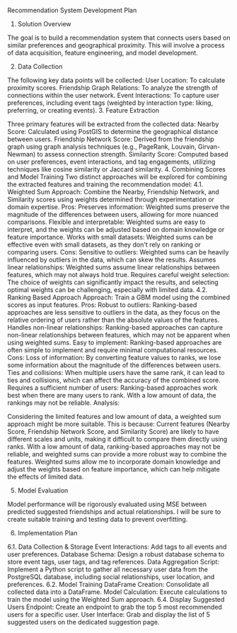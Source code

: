Recommendation System Development Plan

1. Solution Overview

The goal is to build a recommendation system that connects users based on similar preferences and geographical proximity. This will involve a process of data acquisition, feature engineering, and model development.

2. Data Collection

The following key data points will be collected:
User Location: To calculate proximity scores.
Friendship Graph Relations: To analyze the strength of connections within the user network.
Event Interactions: To capture user preferences, including event tags (weighted by interaction type: liking, preferring, or creating events).
3. Feature Extraction

Three primary features will be extracted from the collected data:
Nearby Score: Calculated using PostGIS to determine the geographical distance between users.
Friendship Network Score: Derived from the friendship graph using graph analysis techniques (e.g., PageRank, Louvain, Girvan-Newman) to assess connection strength.
Similarity Score: Computed based on user preferences, event interactions, and tag engagements, utilizing techniques like cosine similarity or Jaccard similarity.
4. Combining Scores and Model Training
Two distinct approaches will be explored for combining the extracted features and training the recommendation model:
4.1. Weighted Sum
Approach: Combine the Nearby, Friendship Network, and Similarity scores using weights determined through experimentation or domain expertise.
Pros:
Preserves information: Weighted sums preserve the magnitude of the differences between users, allowing for more nuanced comparisons.
Flexible and interpretable: Weighted sums are easy to interpret, and the weights can be adjusted based on domain knowledge or feature importance.
Works with small datasets: Weighted sums can be effective even with small datasets, as they don't rely on ranking or comparing users.
Cons:
Sensitive to outliers: Weighted sums can be heavily influenced by outliers in the data, which can skew the results.
Assumes linear relationships: Weighted sums assume linear relationships between features, which may not always hold true.
Requires careful weight selection: The choice of weights can significantly impact the results, and selecting optimal weights can be challenging, especially with limited data.
4.2. Ranking Based Approach
Approach: Train a GBM model using the combined scores as input features.
Pros:
Robust to outliers: Ranking-based approaches are less sensitive to outliers in the data, as they focus on the relative ordering of users rather than the absolute values of the features.
Handles non-linear relationships: Ranking-based approaches can capture non-linear relationships between features, which may not be apparent when using weighted sums.
Easy to implement: Ranking-based approaches are often simple to implement and require minimal computational resources.
Cons:
Loss of information: By converting feature values to ranks, we lose some information about the magnitude of the differences between users.
Ties and collisions: When multiple users have the same rank, it can lead to ties and collisions, which can affect the accuracy of the combined score.
Requires a sufficient number of users: Ranking-based approaches work best when there are many users to rank. With a low amount of data, the rankings may not be reliable.
Analysis:

Considering the limited features and low amount of data, a weighted sum approach might be more suitable. This is because:
Current features (Nearby Score, Friendship Network Score, and Similarity Score) are likely to have different scales and units, making it difficult to compare them directly using ranks.
With a low amount of data, ranking-based approaches may not be reliable, and weighted sums can provide a more robust way to combine the features.
Weighted sums allow me to incorporate domain knowledge and adjust the weights based on feature importance, which can help mitigate the effects of limited data.

5. Model Evaluation

Model performance will be rigorously evaluated using MSE between predicted suggested friendships and actual relationships. I will be sure to create suitable training and testing data to prevent overfitting.

6. Implementation Plan

6.1. Data Collection & Storage
Event Interactions: Add tags to all events and user preferences.
Database Schema: Design a robust database schema to store event tags, user tags, and tag references.
Data Aggregation Script: Implement a Python script to gather all necessary user data from the PostgreSQL database, including social relationships, user location, and preferences.
6.2. Model Training
DataFrame Creation: Consolidate all collected data into a DataFrame.
Model Calculation: Execute calculations to train the model using the Weighted Sum approach.
6.4. Display Suggested Users
Endpoint: Create an endpoint to grab the top 5 most recommended users for a specific user.
User Interface: Grab and display the list of 5 suggested users on the dedicated suggestion page.
